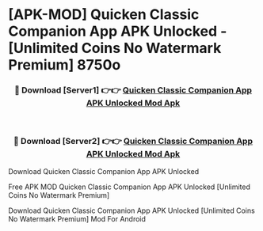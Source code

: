# [APK-MOD] Quicken Classic  Companion App APK Unlocked - [Unlimited Coins No Watermark Premium] 8750o



<div align="center">
<h3>🔴 Download [Server1] 👉👉 <a href="https://momento.my/?title=Quicken_Classic__Companion_App_APK_Unlocked">Quicken Classic  Companion App APK Unlocked Mod Apk</a></h3><br>

<h3>🔴 Download [Server2] 👉👉 <a href="https://momento.my/?title=Quicken_Classic__Companion_App_APK_Unlocked">Quicken Classic  Companion App APK Unlocked Mod Apk</a></h3>
</div>



Download Quicken Classic  Companion App APK Unlocked 

Free APK MOD Quicken Classic  Companion App APK Unlocked [Unlimited Coins No Watermark Premium]

Download Quicken Classic  Companion App APK Unlocked [Unlimited Coins No Watermark Premium] Mod For Android
